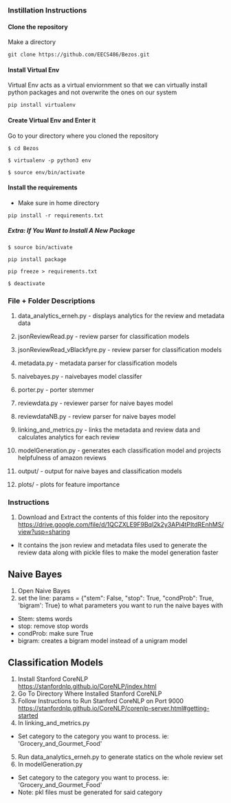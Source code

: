### Instillation Instructions

#### Clone the repository 
Make a directory 

`git clone https://github.com/EECS486/Bezos.git`

#### Install Virtual Env 
Virtual Env acts as a virtual enviornment so that we can virtually install python packages and not overwrite the ones 
on our system 

`pip install virtualenv`

#### Create Virtual Env and Enter it 
Go to your directory where you cloned the repository 

`$ cd Bezos`

`$ virtualenv -p python3 env`

`$ source env/bin/activate`

#### Install the requirements
- Make sure in home directory 

`pip install -r requirements.txt`


##### Extra: If You Want to Install A New Package
`$ source bin/activate`

`pip install package`

`pip freeze > requirements.txt`

`$ deactivate`

### File + Folder Descriptions

1. data_analytics_erneh.py - displays analytics for the review and metadata data 
2. jsonReviewRead.py - review parser for classification models
3. jsonReviewRead_vBlackfyre.py - review parser for classification models 
4. metadata.py - metadata parser for classification models
5. naivebayes.py - naivebayes model classifer 
6. porter.py - porter stemmer 
7. reviewdata.py - reviewer parser for naive bayes model
8. reviewdataNB.py - review parser for naive bayes model 
9. linking_and_metrics.py - links the metadata and review data and calculates analytics for each review
10. modelGeneration.py - generates each classification model and projects helpfulness of amazon reviews 

11. output/ - output for naive bayes and classification models
12. plots/ - plots for feature importance 

### Instructions 

1. Download and Extract the contents of this folder into the repository
https://drive.google.com/file/d/1QCZXLE9F9BqI2k2y3APi4tPItdREnhMS/view?usp=sharing
- It contains the json review and metadata files used to generate the review data along with pickle files to make the model generation faster

## Naive Bayes 
1. Open Naive Bayes
2. set the line: params = {"stem": False, "stop": True, "condProb": True, 'bigram': True} to what parameters you want to run the naive bayes with 
- Stem: stems words
- stop: remove stop words
- condProb: make sure True
- bigram: creates a bigram model instead of a unigram model

## Classification Models 
1. Install Stanford CoreNLP https://stanfordnlp.github.io/CoreNLP/index.html
2. Go To Directory Where Installed Stanford CoreNLP
3. Follow Instructions to Run Stanford CoreNLP on Port 9000
https://stanfordnlp.github.io/CoreNLP/corenlp-server.html#getting-started
4. In linking_and_metrics.py 
- Set category to the category you want to process. ie: 'Grocery_and_Gourmet_Food'
5. Run data_analytics_erneh.py to generate statics on the whole review set 
6. In modelGeneration.py
- Set category to the category you want to process. ie: 'Grocery_and_Gourmet_Food'
- Note: pkl files must be generated for said category 




